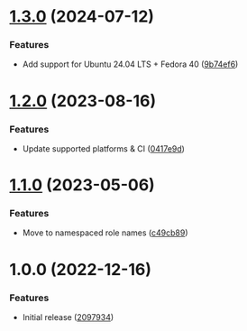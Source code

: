 # [1.3.0](https://github.com/de-it-krachten/ansible-role-sftpchroot/compare/v1.2.0...v1.3.0) (2024-07-12)


### Features

* Add support for Ubuntu 24.04 LTS + Fedora 40 ([9b74ef6](https://github.com/de-it-krachten/ansible-role-sftpchroot/commit/9b74ef6a873cfdd61704d0ed4006deaa6e75d237))

# [1.2.0](https://github.com/de-it-krachten/ansible-role-sftpchroot/compare/v1.1.0...v1.2.0) (2023-08-16)


### Features

* Update supported platforms & CI ([0417e9d](https://github.com/de-it-krachten/ansible-role-sftpchroot/commit/0417e9d03253b1af3db5c9d5037ad31b2a301f0e))

# [1.1.0](https://github.com/de-it-krachten/ansible-role-sftpchroot/compare/v1.0.0...v1.1.0) (2023-05-06)


### Features

* Move to namespaced role names ([c49cb89](https://github.com/de-it-krachten/ansible-role-sftpchroot/commit/c49cb89028dc148b6bdd165d46b561c652a17c15))

# 1.0.0 (2022-12-16)


### Features

* Initial release ([2097934](https://github.com/de-it-krachten/ansible-role-sftpchroot/commit/20979345104ca8ea692a8b9d1c19055674b721c6))
